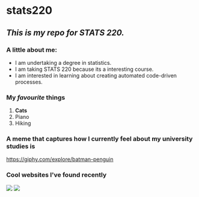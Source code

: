 # **stats220**
## *This is my repo for STATS 220.* 

### A little about me:

- I am undertaking a degree in statistics.
- I am taking STATS 220 because its a interesting course.
- I am interested in learning about creating automated code-driven processes.

### My *favourite* things
1. **Cats**
2. Piano
3. Hiking

### A meme that captures how I currently feel about my university studies is 
https://giphy.com/explore/batman-penguin

### Cool websites I've found recently
![](https://inkarnate.com/)
![](https://explore.org/livecams/bald-eagles/decorah-eagles-north-nest)

